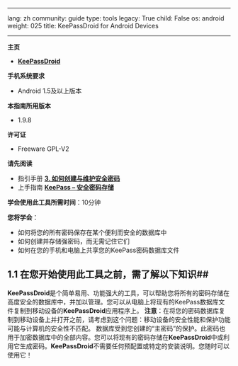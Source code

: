 

---

lang: zh
community: guide
type: tools
legacy: True
child: False
os: android
weight: 025
title: KeePassDroid for Android Devices

---

**主页**

- [**KeePassDroid**](http://www.keepassdroid.com)

**手机系统要求**

- Android 1.5及以上版本

**本指南所用版本**

- 1.9.8

**许可证** 

- Freeware GPL-V2

**请先阅读**

- 指引手册 [**3. 如何创建与维护安全密码**](/zh/chapter-3)
- 上手指南 [**KeePass – 安全密码存储**](/zh/keepass_main)

**学会使用此工具所需时间**：10分钟

**您将学会**：

- 如何将您的所有密码保存在某个便利而安全的数据库中
- 如何创建并存储强密码，而无需记住它们
- 如何在您的手机和电脑上共享您的KeePass密码数据库文件

## 1.1 在您开始使用此工具之前，需了解以下知识##

**KeePassDroid**是个简单易用、功能强大的工具，可以帮助您将所有的密码存储在高度安全的数据库中，并加以管理。您可以从电脑上将现有的KeePass数据库文件复制到移动设备的**KeePassDroid**应用程序上。
**注意**：在将您的密码数据库复制到移动设备上并打开之前，请考虑到这个问题：移动设备的安全性能和保护功能可能与计算机的安全性不匹配。
数据库受到您创建的“主密码”的保护。此密码也用于加密数据库中的全部内容。您可以将现有的密码存储在**KeePassDroid**中或利用它生成密码。**KeePassDroid**不需要任何预配置或特定的安装说明。您随时可以使用它！

